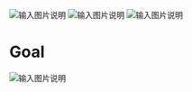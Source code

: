 ![输入图片说明](/imgs/2024-10-27/zZoncz4fMeu2pcvD.png)
![输入图片说明](/imgs/2024-10-27/t61wDm806Hu5Z6QK.png)
![输入图片说明](/imgs/2024-10-27/GIVq7zBX867ZbloH.png)
# Goal
![输入图片说明](/imgs/2024-10-27/DxKyRWokyVhYJSve.png)
<!--stackedit_data:
eyJoaXN0b3J5IjpbMjA3NzQ3MjI5OF19
-->
